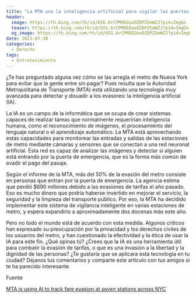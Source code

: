 ```yaml
---
title: "La MTA usa la inteligencia artificial para vigilar las puertas de emergencia del metro"
header:
  image: https://th.bing.com/th/id/OIG.6rCPMOEOaxDZDPZSmWZJ?pid=ImgGn
  teaser: https://th.bing.com/th/id/OIG.6rCPMOEOaxDZDPZSmWZJ?pid=ImgGn
  og_image: https://th.bing.com/th/id/OIG.6rCPMOEOaxDZDPZSmWZJ?pid=ImgGn
date: 2023-07-30
categories:
  - Derecho
tags:
  - Entretenimiento
---
```


¿Te has preguntado alguna vez cómo se las arregla el metro de Nueva York para evitar que la gente entre sin pagar? Pues resulta que la Autoridad Metropolitana de Transporte (MTA) está utilizando una tecnología muy avanzada para detectar y disuadir a los evasores: la inteligencia artificial (IA). 

La IA es un campo de la informática que se ocupa de crear sistemas capaces de realizar tareas que normalmente requerirían inteligencia humana, como el reconocimiento de imágenes, el procesamiento del lenguaje natural o el aprendizaje automático. La MTA está aprovechando estas capacidades para monitorear las entradas y salidas de las estaciones de metro mediante cámaras y sensores que se conectan a una red neuronal artificial. Esta red es capaz de analizar las imágenes y detectar si alguien está entrando por la puerta de emergencia, que es la forma más común de evadir el pago del pasaje. 

Según el informe de la MTA, más del 50% de la evasión del metro consiste en personas que entran por la puerta de emergencia. La agencia estima que perdió $690 millones debido a las evasiones de tarifas el año pasado. Eso es mucho dinero que podría haberse invertido en mejorar el servicio, la seguridad y la limpieza del transporte público. Por eso, la MTA ha decidido implementar este sistema de vigilancia inteligente en varias estaciones de metro, y espera expandirlo a aproximadamente dos docenas más este año.

Pero no todo el mundo está de acuerdo con esta medida. Algunos críticos han expresado su preocupación por la privacidad y los derechos civiles de los usuarios del metro, y han cuestionado la efectividad y la ética de usar la IA para este fin. ¿Qué opinas tú? ¿Crees que la IA es una herramienta útil para combatir la evasión de tarifas, o que es una invasión a la libertad y la dignidad de las personas? ¿Te gustaría que se aplicara esta tecnología en tu ciudad? Déjanos tus comentarios y comparte este artículo con tus amigos si te ha parecido interesante. 

Fuente

[MTA is using AI to track fare evasion at seven stations across NYC](https://abc7ny.com/mta-artificial-intelligence-subway-fare-evasions/13533675/)